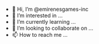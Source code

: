 - 👋 Hi, I’m @emirenesgames-inc
- 👀 I’m interested in ...
- 🌱 I’m currently learning ...
- 💞️ I’m looking to collaborate on ...
- 📫 How to reach me ...

<!---
emirenesgames-inc/emirenesgames-inc is a ✨ special ✨ repository because its `README.md` (this file) appears on your GitHub profile.
You can click the Preview link to take a look at your changes.
--->
